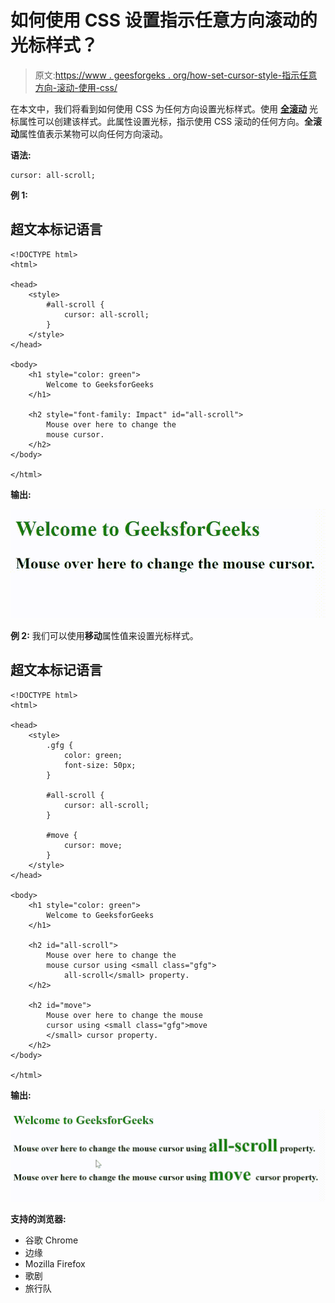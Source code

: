 # 如何使用 CSS 设置指示任意方向滚动的光标样式？

> 原文:[https://www . geesforgeks . org/how-set-cursor-style-指示任意方向-滚动-使用-css/](https://www.geeksforgeeks.org/how-to-set-cursor-style-that-indicates-any-direction-scroll-using-css/)

在本文中，我们将看到如何使用 CSS 为任何方向设置光标样式。使用 [**全滚动**](https://www.geeksforgeeks.org/css-cursor-property/) 光标属性可以创建该样式。此属性设置光标，指示使用 CSS 滚动的任何方向。**全滚动**属性值表示某物可以向任何方向滚动。

**语法:**

```
cursor: all-scroll;
```

**例 1:**

## 超文本标记语言

```
<!DOCTYPE html>
<html>

<head>
    <style>
        #all-scroll {
            cursor: all-scroll;
        }
    </style>
</head>

<body>
    <h1 style="color: green">
        Welcome to GeeksforGeeks
    </h1>

    <h2 style="font-family: Impact" id="all-scroll">
        Mouse over here to change the
        mouse cursor.
    </h2>
</body>

</html>
```

**输出:**

![](img/b525b4ffbd17be6a50ebd8dac8eb3528.png)

**例 2:** 我们可以使用**移动**属性值来设置光标样式。

## 超文本标记语言

```
<!DOCTYPE html>
<html>

<head>
    <style>
        .gfg {
            color: green;
            font-size: 50px;
        }

        #all-scroll {
            cursor: all-scroll;
        }

        #move {
            cursor: move;
        }
    </style>
</head>

<body>
    <h1 style="color: green">
        Welcome to GeeksforGeeks
    </h1>

    <h2 id="all-scroll">
        Mouse over here to change the
        mouse cursor using <small class="gfg">
            all-scroll</small> property.
    </h2>

    <h2 id="move">
        Mouse over here to change the mouse
        cursor using <small class="gfg">move
        </small> cursor property.
    </h2>
</body>

</html>
```

**输出:**

![](img/55af4fd8112d77cc56dedc50095ec088.png)

**支持的浏览器:**

*   谷歌 Chrome
*   边缘
*   Mozilla Firefox
*   歌剧
*   旅行队